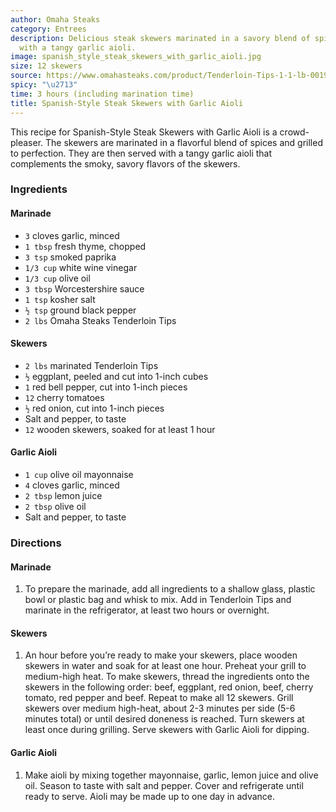 ```yaml
---
author: Omaha Steaks
category: Entrees
description: Delicious steak skewers marinated in a savory blend of spices and served
  with a tangy garlic aioli.
image: spanish_style_steak_skewers_with_garlic_aioli.jpg
size: 12 skewers
source: https://www.omahasteaks.com/product/Tenderloin-Tips-1-1-lb-00194?SRC=RZ0638
spicy: "\u2713"
time: 3 hours (including marination time)
title: Spanish-Style Steak Skewers with Garlic Aioli
---
```

This recipe for Spanish-Style Steak Skewers with Garlic Aioli is a crowd-pleaser. The skewers are marinated in a flavorful blend of spices and grilled to perfection. They are then served with a tangy garlic aioli that complements the smoky, savory flavors of the skewers.

### Ingredients

#### Marinade
* `3` cloves garlic, minced
* `1 tbsp` fresh thyme, chopped
* `3 tsp` smoked paprika
* `1/3 cup` white wine vinegar
* `1/3 cup` olive oil
* `3 tbsp` Worcestershire sauce
* `1 tsp` kosher salt
* `½ tsp` ground black pepper
* `2 lbs` Omaha Steaks Tenderloin Tips

#### Skewers
* `2 lbs` marinated Tenderloin Tips
* `½` eggplant, peeled and cut into 1-inch cubes
* `1` red bell pepper, cut into 1-inch pieces
* `12` cherry tomatoes
* `½` red onion, cut into 1-inch pieces
* Salt and pepper, to taste
* `12` wooden skewers, soaked for at least 1 hour

#### Garlic Aioli
* `1 cup` olive oil mayonnaise
* `4` cloves garlic, minced
* `2 tbsp` lemon juice
* `2 tbsp` olive oil
* Salt and pepper, to taste

### Directions

#### Marinade
1. To prepare the marinade, add all ingredients to a shallow glass, plastic bowl or plastic bag and whisk to mix. Add in Tenderloin Tips and marinate in the refrigerator, at least two hours or overnight.

#### Skewers
1. An hour before you’re ready to make your skewers, place wooden skewers in water and soak for at least one hour. Preheat your grill to medium-high heat. To make skewers, thread the ingredients onto the skewers in the following order: beef, eggplant, red onion, beef, cherry tomato, red pepper and beef. Repeat to make all 12 skewers. Grill skewers over medium high-heat, about 2-3 minutes per side (5-6 minutes total) or until desired doneness is reached. Turn skewers at least once during grilling. Serve skewers with Garlic Aioli for dipping.

#### Garlic Aioli
1. Make aioli by mixing together mayonnaise, garlic, lemon juice and olive oil. Season to taste with salt and pepper. Cover and refrigerate until ready to serve. Aioli may be made up to one day in advance.